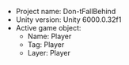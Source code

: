 <!-- UNITY CODE ASSIST INSTRUCTIONS START -->
- Project name: Don-tFallBehind
- Unity version: Unity 6000.0.32f1
- Active game object:
  - Name: Player
  - Tag: Player
  - Layer: Player
<!-- UNITY CODE ASSIST INSTRUCTIONS END -->